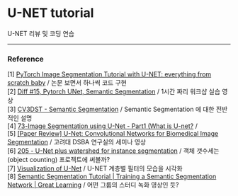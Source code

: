 # U-NET tutorial
U-NET 리뷰 및 코딩 연습



***

### Reference 
[1] [PyTorch Image Segmentation Tutorial with U-NET: everything from scratch baby](https://youtu.be/IHq1t7NxS8k) / 논문 보면서 하나씩 코드 구현 <br/> 
[2] [Diff #15, Pytorch UNet, Semantic Segmentation](https://www.youtube.com/watch?v=IHvf80K7-_Y&ab_channel=YellowRobot.XYZ) / 1시간 짜리 워크샵 실습 영상 <br/>
[3] [CV3DST - Semantic Segmentation](https://www.youtube.com/watch?v=XMSjOatyH0k&ab_channel=DynamicVisionandLearningGroup) / Semantic Segmentation 에 대한 전반적인 설명 <br/>
[4] [73-Image Segmentation using U-Net - Part1 (What is U-net?](https://www.youtube.com/watch?v=azM57JuQpQI&ab_channel=DigitalSreeni) /  <br/>
[5] [[Paper Review] U-Net: Convolutional Networks for Biomedical Image Segmentation](https://www.youtube.com/watch?v=O_7mR4H9WLk) / 고려대 DSBA 연구실의 세미나 영상 <br/>
[6] [205 - U-Net plus watershed for instance segmentation](https://youtu.be/lOZDTDOlqfk) / 객체 갯수세는(object counting) 프로젝트에 써볼까? <br/>
[7] [Visualization of U-Net](https://youtu.be/uJ63xbVPMKs) / U-NET 계층별 필터의 모습을 시각화 <br/>
[8] [Semantic Segmentation Tutorial | Training a Semantic Segmentation Network | Great Learning](https://www.youtube.com/watch?v=nuO926-RLQI) / 어떤 그룹의 스터디 녹화 영상인 듯?<br/>
